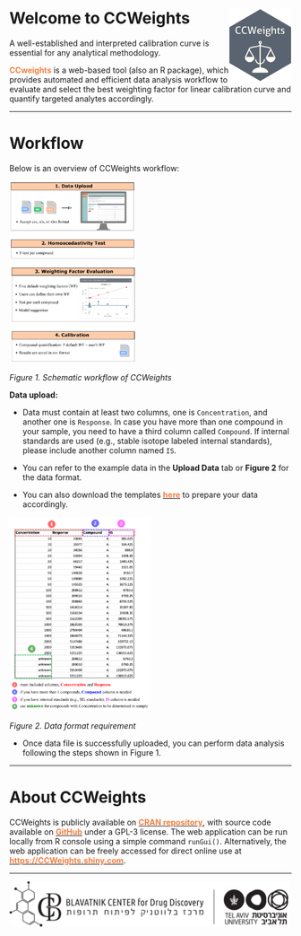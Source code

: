 
# Welcome to CCWeights &nbsp;<img src='pix/logo.png' align="right" height="130"/>

A well-established and interpreted calibration curve is essential for any analytical methodology. 

<b><span style="color:#F17F42">CCweights</span></b> is a web-based tool (also an R package), which provides automated and efficient data analysis workflow to evaluate and select the best weighting factor for linear calibration curve and quantify targeted analytes accordingly.

---

# Workflow

Below is an overview of CCWeights workflow:

<img src="pix/workflow.png" width="45%"/>

<em>Figure 1. Schematic workflow of CCWeights</em>

**Data upload:** 

- Data must contain at least two columns, one is `Concentration`, and another one is `Response`. In case you have more than one compound in your sample, you need to have a third column called `Compound`. If internal standards are used (e.g., stable isotope labeled internal standards), please include another column named `IS`.
  
- You can refer to the example data in the **Upload Data** tab or **Figure 2** for the data format.
  
- You can also download the templates **[<b><span style="color:#F17F42">here</span></b>]()** to prepare your data accordingly.

<img src="pix/datafile.png" width="50%"/>

<em>Figure 2. Data format requirement</em>

- Once data file is successfully uploaded, you can perform data analysis following the steps shown in Figure 1.

---

# About CCWeights

CCWeights is publicly available on **[<b><span style="color:#F17F42">CRAN repository</span></b>](https://cran.rproject.org/web/packages/CCWeights)**, with source code available on **[<b><span style="color:#F17F42">GitHub</span></b>](https://github.com/YonghuiDong/CCWeights)** under a GPL-3 license. The web application can be run locally from R console using a simple command `runGui()`. Alternatively, the web application can be freely accessed for direct online use at **[<b><span style="color:#F17F42">https://CCWeights.shiny.com</span></b>](https://CCWeights.shiny.com</span)**. 

---
<a href= 'https://bcdd.tau.ac.il/'><img src='pix/Tau.png' alt='TAU' title='Tel Aviv University' width='500'/></a>

